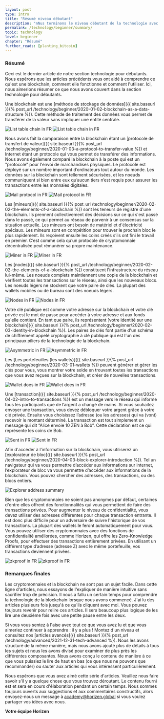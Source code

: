```yaml
---
layout: post
type: intro
title: "Résumé niveau débutant"
description: "nNus terminons le niveau débutant de la technologie avec une revue de tout ce que nous avons appris."
permalink: /technology/beginner/summary/
topic: technology
level: beginner
chapter: "Résumé"
further_reads: [planting_bitcoin]
---
```


### Résumé

Ceci est le dernier article de notre section technologie pour débutants. Nous espérons que les articles précédents vous ont aidé à comprendre ce qu'est une blockchain, comment elle fonctionne et comment l'utiliser. Ici, nous aimerions résumer ce que nous avons couvert dans la section technologie pour débutants.

Une blockchain est une [méthode de stockage de données]({{ site.baseurl }}{% post_url /technology/beginner/2020-01-02-blockchain-as-a-data-structure %}). Cette méthode de traitement des données vous permet de transférer de la valeur sans impliquer une entité centrale.

![List table chain in FR](/assets/post_files/technology/beginner/blockchain-as-a-data-structure/FR_list_table_chain_D.jpg)
![List table chain in FR](/assets/post_files/technology/beginner/blockchain-as-a-data-structure/FR_list_table_chain_M.jpg)

Nous avons fait la comparaison entre la blockchain étant un [protocole de transfert de valeur]({{ site.baseurl }}{% post_url /technology/beginner/2020-01-03-a-protocol-to-transfer-value %}) et Internet étant un protocole qui vous permet de transférer des informations. Nous avons également comparé la blockchain à la poste qui est un "protocole" pour l'envoi de marchandises physiques. Le protocole est déployé sur un nombre important d’ordinateurs tout autour du monde. Les données sur la blockchain sont tellement sécurisées, et les noeuds communiquent si bien entre eux qu’aucun tiers n’est requis pour assurer les transactions entre les monnaies digitales.

![Mail protocol in FR](/assets/post_files/technology/beginner/a-protocol-to-transfer-value/FR_mail_protocol_D.jpg)
![Mail protocol in FR](/assets/post_files/technology/beginner/a-protocol-to-transfer-value/FR_mail_protocol_M.jpg)

Les [mineurs]({{ site.baseurl }}{% post_url /technology/beginner/2020-02-02-the-elements-of-a-blockchain %}) sont les teneurs de registre d'une blockchain. Ils prennent collectivement des décisions sur ce qui s'est passé dans le passé, ce qui permet au réseau de parvenir à un consensus sur la situation actuelle. Les mineurs ont besoin de matériel et d'électricité spéciaux. Les mineurs sont en compétition pour trouver le prochain bloc le plus rapidement. Ils reçoivent ensuite les coins créés s’ils ont fini le travail en premier. C’est comme cela qu’un protocole de cryptomonnaie décentralisée peut rémunérer sa propre maintenance.

![Miner in FR](/assets/post_files/technology/beginner/the-elements-of-a-blockchain/FR_miner_D.jpg)
![Miner in FR](/assets/post_files/technology/beginner/the-elements-of-a-blockchain/FR_miner_M.jpg)

Les [nodes]({{ site.baseurl }}{% post_url /technology/beginner/2020-02-02-the-elements-of-a-blockchain %}) constituent l'infrastructure du réseau lui-même. Les noeuds complets maintiennent une copie de la blockchain et vérifient toutes les transactions sur le réseau, ainsi que les nouveaux blocs. Les noeuds légers ne stockent que votre paire de clés. La plupart des wallets mobiles ou de bureau sont des noeuds légers.

![Nodes in FR](/assets/post_files/technology/beginner/the-elements-of-a-blockchain/FR_nodes_D.jpg)
![Nodes in FR](/assets/post_files/technology/beginner/the-elements-of-a-blockchain/FR_nodes_M.jpg)

Votre clé publique est comme votre adresse sur la blockchain et votre clé privée est le mot de passe pour accéder à votre adresse et aux fonds qu'elle contient. En tant que paire, ils représentent [votre identité sur une blockchain]({{ site.baseurl }}{% post_url /technology/beginner/2020-02-03-identity-in-blockchain %}). Les paires de clés font partie d'un schéma de chiffrement appelé cryptographie à clé publique qui est l'un des principaux piliers de la technologie de la blockchain.

![Asymmetric in FR](/assets/post_files/technology/beginner/identity-in-blockchain/FR_asymmetric_D.jpg)
![Asymmetric in FR](/assets/post_files/technology/beginner/identity-in-blockchain/FR_asymmetric_M.jpg)

Les [Les portefeuilles (les wallets)]({{ site.baseurl }}{% post_url /technology/beginner/2020-03-01-wallets %}) peuvent générer et gérer les clés pour vous, vous montrer votre solde en trouvant toutes les transactions que vous avez reçues sur la blockchain, et créer de nouvelles transactions.

![Wallet does in FR](/assets/post_files/technology/beginner/wallets/FR_wallet_does_D.jpg)
![Wallet does in FR](/assets/post_files/technology/beginner/wallets/FR_wallet_does_M.jpg)

Une [transaction]({{ site.baseurl }}{% post_url /technology/beginner/2020-04-02-intro-to-transactions %}) est un message vers le réseau qui informe tous les participants que de l’argent a changé de mains. Si vous souhaitez envoyer une transaction, vous devez débloquer votre argent grâce à votre clé privée. Ensuite vous choisissez l’adresse (ou les adresses) qui va (vont) recevoir le montant déterminé. La transaction est tout simplement un message qui dit “Alice envoie 10 ZEN à Bob”. Cette déclaration est ce qui représente les coins de Bob.

![Sent in FR](/assets/post_files/technology/beginner/intro-to-transactions-basic/FR_T3_sent_D.jpg)
![Sent in FR](/assets/post_files/technology/beginner/intro-to-transactions-basic/FR_T3_sent_M.jpg)

Afin d'accéder à l'information sur la blockchain, vous utiliserez un [explorateur de bloc]({{ site.baseurl }}{% post_url /technology/beginner/2020-04-03-block-explorer-introduction %}). Tel un navigateur qui va vous permettre d’accéder aux informations sur internet, l’explorateur de bloc va vous permettre d’accéder aux informations de la blockchain. Vous pouvez chercher des adresses, des transactions, ou des blocs entiers.

<div class="my-4">
    <img src="/assets/post_files/technology/beginner/block-explorer-introduction/FR_explorer_address_summary.png" alt="Explorer address summary">
</div>

Bien que les cryptomonnaies ne soient pas anonymes par défaut, certaines d'entre elles offrent des fonctionnalités qui vous permettent de faire des transactions privées. Pour augmenter le niveau de confidentialité, vous devez utiliser des adresses différentes pour chaque transaction entrante. Il est donc plus difficile pour un adversaire de suivre l'historique de vos transactions. La plupart des wallets le feront automatiquement pour vous. Vous pouvez utiliser des cryptomonnaies avec des fonctions de confidentialité améliorées, comme Horizen, qui offre les Zero-Knowledge Proofs, pour effectuer des transactions entièrement privées. En utilisant un différent type d’adresse (adresse Z) avec le même portefeuille, vos transactions deviennent privées.

![zkproof in FR](/assets/post_files/technology/beginner/intro-to-privacy-on-the-blockchain/FR_zkproof_D.jpg)
![zkproof in FR](/assets/post_files/technology/beginner/intro-to-privacy-on-the-blockchain/FR_zkproof_M.jpg)

### Remarques finales

Les cryptomonnaies et la blockchain ne sont pas un sujet facile. Dans cette ligne d'articles, nous essayons de l'expliquer de manière intuitive sans sacrifier trop de précision. Il nous a fallu un certain temps pour comprendre la technologie de la blockchain lorsque nous avons commencé. J'ai lu des articles plusieurs fois jusqu'à ce qu'ils cliquent avec moi. Vous pouvez toujours revenir pour relire ces articles. Il sera beaucoup plus logique de les lire une deuxième fois avec une petite pause entre les deux.

Si vous vous sentez à l'aise avec tout ce que vous avez lu et que vous aimeriez continuer à apprendre : il y a plus ! Montez d'un niveau et consultez nos [articles avancés]({{ site.baseurl }}{% post_url /technology/advanced/2021-12-31-tech-advanced %}). Nous les avons structuré de la même manière, mais nous avons ajouté plus de détails à tous les sujets et nous les avons divisé pour examiner de plus près les différentes composantes. Nous avons conçu le contenu de manière à ce que vous puissiez le lire de haut en bas (ce que nous ne pouvons que recommander) ou sauter aux articles qui vous intéressent particulièrement.

Nous espérons que vous avez aimé cette série d'articles. Veuillez nous faire savoir s'il y a quelque chose que vous trouvez déroutant. Le contenu fourni est et sera en cours d'élaboration pendant un certain temps. Nous sommes toujours ouverts aux suggestions et aux commentaires constructifs, alors envoyez-nous un message à [academy@horizen.global](mailto:academy@horizen.global) si vous voulez partager vos idées avec nous.

**Votre équipe Horizen**
